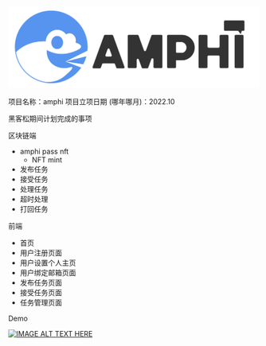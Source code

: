 ![image](https://github.com/Amphi-lab/hackathon-2022-winter-1/blob/main/teams/16-Amphi/Docs/frog-logo_light.png)

项目名称：amphi
项目立项日期 (哪年哪月)：2022.10

黑客松期间计划完成的事项

区块链端
* amphi pass nft
    *  NFT mint
* 发布任务
* 接受任务
* 处理任务
* 超时处理
* 打回任务

前端
*  首页
* 用户注册页面
* 用户设置个人主页
* 用户绑定邮箱页面
* 发布任务页面
* 接受任务页面
* 任务管理页面


Demo
  
[![IMAGE ALT TEXT HERE](https://img.youtube.com/vi/wE-10IMH4Qk/0.jpg)](https://www.youtube.com/watch?v=wE-10IMH4Qk)
